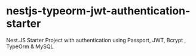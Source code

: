 # nestjs-typeorm-jwt-authentication-starter
Nest.JS Starter Project with authentication using Passport, JWT, Bcrypt , TypeOrm &amp; MySQL
